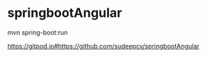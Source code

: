 # springbootAngular

mvn spring-boot:run

https://gitpod.io#https://github.com/sudeepcv/springbootAngular
